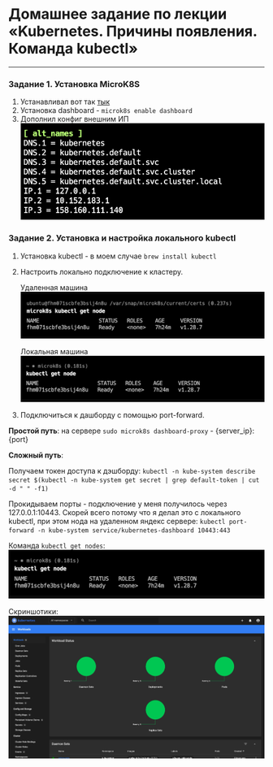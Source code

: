 # Домашнее задание по лекции «Kubernetes. Причины появления. Команда kubectl»

---

### Задание 1. Установка MicroK8S

1. Устанавливал вот так [тык](https://github.com/Sinersis/terraform/tree/main/4-ya-ubuntu-k8s)
2. Установка dashboard - `microk8s enable dashboard`
3. Дополнил конфиг внешним ИП ![hw-84-1-1.png](assets%2Fimages%2Fhw-84%2Fhw-84-1-1.png)

### Задание 2. Установка и настройка локального kubectl

1. Установка kubectl - в моем случае `brew install kubectl`
2. Настроить локально подключение к кластеру.
    
    Удаленная машина
    ![hw-84-2-1.png](assets%2Fimages%2Fhw-84%2Fhw-84-2-1.png)

    Локальная машина
    ![hw-84-2-2.png](assets%2Fimages%2Fhw-84%2Fhw-84-2-2.png)
3. Подключиться к дашборду с помощью port-forward.
    
**Простой путь**: на сервере `sudo microk8s dashboard-proxy` - {server_ip}:{port}


**Сложный путь**:
    
Получаем токен доступа к дэшборду:
`kubectl -n kube-system describe secret $(kubectl -n kube-system get secret | grep default-token | cut -d " " -f1)`

Прокидываем порты - подключение у меня получилось через 127.0.0.1:10443. Скорей всего потому что я делал 
это с локального kubectl, при этом нода на удаленном яндекс сервере:
`kubectl port-forward -n kube-system service/kubernetes-dashboard 10443:443`

Команда `kubectl get nodes`:
![hw-84-2-2.png](assets%2Fimages%2Fhw-84%2Fhw-84-2-2.png)

Скриншотики:
![hw-84-dash.png](assets%2Fimages%2Fhw-84%2Fhw-84-dash.png)
    